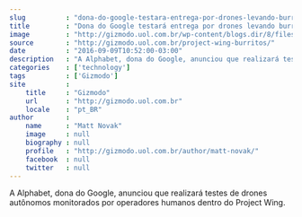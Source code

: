 ```yaml
---
slug          : "dona-do-google-testara-entrega-por-drones-levando-burritos-dentro-de-universidade"
title         : "Dona do Google testará entrega por drones levando burritos dentro de universidade"
image         : "http://gizmodo.uol.com.br/wp-content/blogs.dir/8/files/2015/06/google-loon.png"
source        : "http://gizmodo.uol.com.br/project-wing-burritos/"
date          : "2016-09-09T10:52:00-03:00"
description   : "A Alphabet, dona do Google, anunciou que realizará testes de drones autônomos monitorados por operadores humanos dentro do Project Wing."
categories    : ['technology']
tags          : ['Gizmodo']
site          :
    title     : "Gizmodo"
    url       : "http://gizmodo.uol.com.br"
    locale    : "pt_BR"
author        :
    name      : "Matt Novak"
    image     : null
    biography : null
    profile   : "http://gizmodo.uol.com.br/author/matt-novak/"
    facebook  : null
    twitter   : null
---
```


A Alphabet, dona do Google, anunciou que realizará testes de drones autônomos monitorados por operadores humanos dentro do Project Wing.
